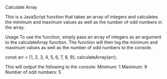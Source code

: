 Calculate Array

This is a JavaScript function that takes an array of integers and calculates the minimum and maximum values as well as the number of odd numbers in the array.

Usage
To use the function, simply pass an array of integers as an argument to the calculateArray function. The function will then log the minimum and maximum values as well as the number of odd numbers to the console.

const arr = [1, 2, 3, 4, 5, 6, 7, 8, 9];
calculateArray(arr);

This will output the following to the console:
Minimum: 1
Maximum: 9
Number of odd numbers: 5
